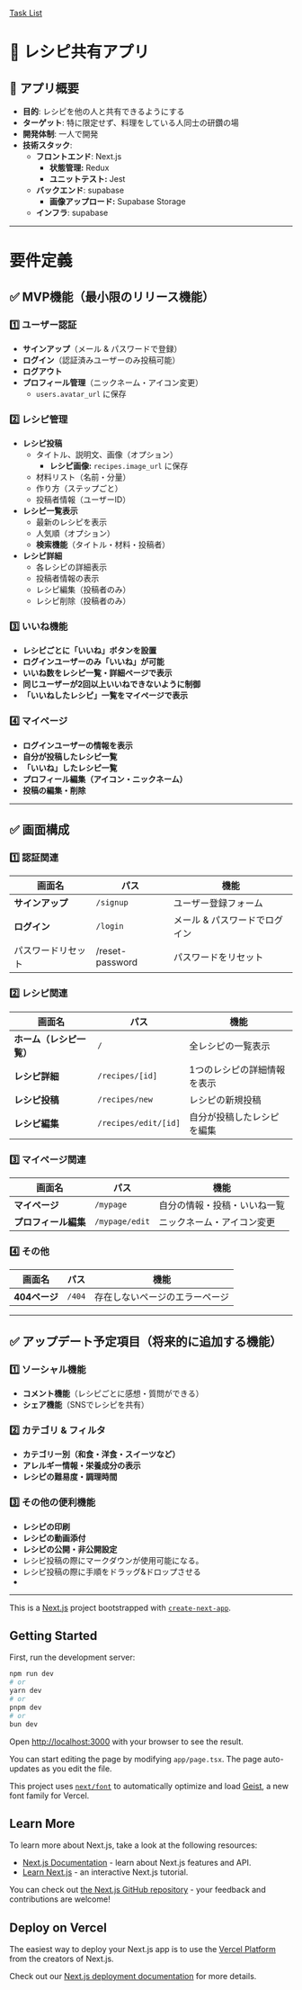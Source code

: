 [Task List](https://www.notion.so/1a091c19282280089a6dcaeed17b7759?pvs=21)

# 📌 レシピ共有アプリ

## 📝 アプリ概要

- **目的**: レシピを他の人と共有できるようにする
- **ターゲット**: 特に限定せず、料理をしている人同士の研鑽の場
- **開発体制**: 一人で開発
- **技術スタック**:
    - **フロントエンド**: Next.js
        - **状態管理:** Redux
        - **ユニットテスト:** Jest
    - **バックエンド**: supabase
        - **画像アップロード:** Supabase Storage
    - **インフラ**: supabase

---

# 要件定義

## ✅ MVP機能（最小限のリリース機能）

### 1️⃣ ユーザー認証

- **サインアップ**（メール & パスワードで登録）
- **ログイン**（認証済みユーザーのみ投稿可能）
- **ログアウト**
- **プロフィール管理**（ニックネーム・アイコン変更）
    - `users.avatar_url` に保存

### 2️⃣ レシピ管理

- **レシピ投稿**
    - タイトル、説明文、画像（オプション）
        - **レシピ画像:** `recipes.image_url` に保存
    - 材料リスト（名前・分量）
    - 作り方（ステップごと）
    - 投稿者情報（ユーザーID）
- **レシピ一覧表示**
    - 最新のレシピを表示
    - 人気順（オプション）
    - **検索機能**（タイトル・材料・投稿者）
- **レシピ詳細**
    - 各レシピの詳細表示
    - 投稿者情報の表示
    - レシピ編集（投稿者のみ）
    - レシピ削除（投稿者のみ）

### 3️⃣ いいね機能

- **レシピごとに「いいね」ボタンを設置**
- **ログインユーザーのみ「いいね」が可能**
- **いいね数をレシピ一覧・詳細ページで表示**
- **同じユーザーが2回以上いいねできないように制御**
- **「いいねしたレシピ」一覧をマイページで表示**

### 4️⃣ マイページ

- **ログインユーザーの情報を表示**
- **自分が投稿したレシピ一覧**
- **「いいね」したレシピ一覧**
- **プロフィール編集（アイコン・ニックネーム）**
- **投稿の編集・削除**

---

## ✅ 画面構成

### 1️⃣ 認証関連

| 画面名 | パス | 機能 |
| --- | --- | --- |
| **サインアップ** | `/signup` | ユーザー登録フォーム |
| **ログイン** | `/login` | メール & パスワードでログイン |
| パスワードリセット | /reset-password | パスワードをリセット |

### 2️⃣ レシピ関連

| 画面名 | パス | 機能 |
| --- | --- | --- |
| **ホーム（レシピ一覧）** | `/` | 全レシピの一覧表示 |
| **レシピ詳細** | `/recipes/[id]` | 1つのレシピの詳細情報を表示 |
| **レシピ投稿** | `/recipes/new` | レシピの新規投稿 |
| **レシピ編集** | `/recipes/edit/[id]` | 自分が投稿したレシピを編集 |

### 3️⃣ マイページ関連

| 画面名 | パス | 機能 |
| --- | --- | --- |
| **マイページ** | `/mypage` | 自分の情報・投稿・いいね一覧 |
| **プロフィール編集** | `/mypage/edit` | ニックネーム・アイコン変更 |

### 4️⃣ その他

| 画面名 | パス | 機能 |
| --- | --- | --- |
| **404ページ** | `/404` | 存在しないページのエラーページ |

---

## ✅ アップデート予定項目（将来的に追加する機能）

### 1️⃣ ソーシャル機能

- **コメント機能**（レシピごとに感想・質問ができる）
- **シェア機能**（SNSでレシピを共有）

### 2️⃣ カテゴリ & フィルタ

- **カテゴリー別（和食・洋食・スイーツなど）**
- **アレルギー情報・栄養成分の表示**
- **レシピの難易度・調理時間**

### 3️⃣ その他の便利機能

- **レシピの印刷**
- **レシピの動画添付**
- **レシピの公開・非公開設定**
- レシピ投稿の際にマークダウンが使用可能になる。
- レシピ投稿の際に手順をドラッグ&ドロップさせる
- 

---






This is a [Next.js](https://nextjs.org) project bootstrapped with [`create-next-app`](https://nextjs.org/docs/app/api-reference/cli/create-next-app).

## Getting Started

First, run the development server:

```bash
npm run dev
# or
yarn dev
# or
pnpm dev
# or
bun dev
```

Open [http://localhost:3000](http://localhost:3000) with your browser to see the result.

You can start editing the page by modifying `app/page.tsx`. The page auto-updates as you edit the file.

This project uses [`next/font`](https://nextjs.org/docs/app/building-your-application/optimizing/fonts) to automatically optimize and load [Geist](https://vercel.com/font), a new font family for Vercel.

## Learn More

To learn more about Next.js, take a look at the following resources:

- [Next.js Documentation](https://nextjs.org/docs) - learn about Next.js features and API.
- [Learn Next.js](https://nextjs.org/learn) - an interactive Next.js tutorial.

You can check out [the Next.js GitHub repository](https://github.com/vercel/next.js) - your feedback and contributions are welcome!

## Deploy on Vercel

The easiest way to deploy your Next.js app is to use the [Vercel Platform](https://vercel.com/new?utm_medium=default-template&filter=next.js&utm_source=create-next-app&utm_campaign=create-next-app-readme) from the creators of Next.js.

Check out our [Next.js deployment documentation](https://nextjs.org/docs/app/building-your-application/deploying) for more details.
